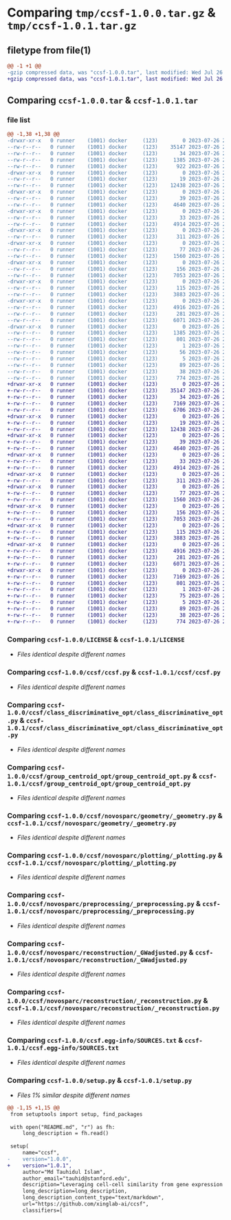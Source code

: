 # Comparing `tmp/ccsf-1.0.0.tar.gz` & `tmp/ccsf-1.0.1.tar.gz`

## filetype from file(1)

```diff
@@ -1 +1 @@
-gzip compressed data, was "ccsf-1.0.0.tar", last modified: Wed Jul 26 22:12:08 2023, max compression
+gzip compressed data, was "ccsf-1.0.1.tar", last modified: Wed Jul 26 23:12:16 2023, max compression
```

## Comparing `ccsf-1.0.0.tar` & `ccsf-1.0.1.tar`

### file list

```diff
@@ -1,38 +1,38 @@
-drwxr-xr-x   0 runner    (1001) docker     (123)        0 2023-07-26 22:12:08.626875 ccsf-1.0.0/
--rw-r--r--   0 runner    (1001) docker     (123)    35147 2023-07-26 22:11:02.000000 ccsf-1.0.0/LICENSE
--rw-r--r--   0 runner    (1001) docker     (123)       34 2023-07-26 22:11:02.000000 ccsf-1.0.0/MANIFEST.in
--rw-r--r--   0 runner    (1001) docker     (123)     1385 2023-07-26 22:12:08.626875 ccsf-1.0.0/PKG-INFO
--rw-r--r--   0 runner    (1001) docker     (123)      922 2023-07-26 22:11:02.000000 ccsf-1.0.0/README.md
-drwxr-xr-x   0 runner    (1001) docker     (123)        0 2023-07-26 22:12:08.626875 ccsf-1.0.0/ccsf/
--rw-r--r--   0 runner    (1001) docker     (123)       19 2023-07-26 22:11:02.000000 ccsf-1.0.0/ccsf/__init__.py
--rw-r--r--   0 runner    (1001) docker     (123)    12438 2023-07-26 22:11:02.000000 ccsf-1.0.0/ccsf/ccsf.py
-drwxr-xr-x   0 runner    (1001) docker     (123)        0 2023-07-26 22:12:08.626875 ccsf-1.0.0/ccsf/class_discriminative_opt/
--rw-r--r--   0 runner    (1001) docker     (123)       39 2023-07-26 22:11:02.000000 ccsf-1.0.0/ccsf/class_discriminative_opt/__init__.py
--rw-r--r--   0 runner    (1001) docker     (123)     4640 2023-07-26 22:11:02.000000 ccsf-1.0.0/ccsf/class_discriminative_opt/class_discriminative_opt.py
-drwxr-xr-x   0 runner    (1001) docker     (123)        0 2023-07-26 22:12:08.626875 ccsf-1.0.0/ccsf/group_centroid_opt/
--rw-r--r--   0 runner    (1001) docker     (123)       33 2023-07-26 22:11:02.000000 ccsf-1.0.0/ccsf/group_centroid_opt/__init__.py
--rw-r--r--   0 runner    (1001) docker     (123)     4914 2023-07-26 22:11:02.000000 ccsf-1.0.0/ccsf/group_centroid_opt/group_centroid_opt.py
-drwxr-xr-x   0 runner    (1001) docker     (123)        0 2023-07-26 22:12:08.626875 ccsf-1.0.0/ccsf/novosparc/
--rw-r--r--   0 runner    (1001) docker     (123)      311 2023-07-26 22:11:02.000000 ccsf-1.0.0/ccsf/novosparc/__init__.py
-drwxr-xr-x   0 runner    (1001) docker     (123)        0 2023-07-26 22:12:08.626875 ccsf-1.0.0/ccsf/novosparc/geometry/
--rw-r--r--   0 runner    (1001) docker     (123)       77 2023-07-26 22:11:02.000000 ccsf-1.0.0/ccsf/novosparc/geometry/__init__.py
--rw-r--r--   0 runner    (1001) docker     (123)     1560 2023-07-26 22:11:02.000000 ccsf-1.0.0/ccsf/novosparc/geometry/_geometry.py
-drwxr-xr-x   0 runner    (1001) docker     (123)        0 2023-07-26 22:12:08.626875 ccsf-1.0.0/ccsf/novosparc/plotting/
--rw-r--r--   0 runner    (1001) docker     (123)      156 2023-07-26 22:11:02.000000 ccsf-1.0.0/ccsf/novosparc/plotting/__init__.py
--rw-r--r--   0 runner    (1001) docker     (123)     7053 2023-07-26 22:11:02.000000 ccsf-1.0.0/ccsf/novosparc/plotting/_plotting.py
-drwxr-xr-x   0 runner    (1001) docker     (123)        0 2023-07-26 22:12:08.626875 ccsf-1.0.0/ccsf/novosparc/preprocessing/
--rw-r--r--   0 runner    (1001) docker     (123)      115 2023-07-26 22:11:02.000000 ccsf-1.0.0/ccsf/novosparc/preprocessing/__init__.py
--rw-r--r--   0 runner    (1001) docker     (123)     3883 2023-07-26 22:11:02.000000 ccsf-1.0.0/ccsf/novosparc/preprocessing/_preprocessing.py
-drwxr-xr-x   0 runner    (1001) docker     (123)        0 2023-07-26 22:12:08.626875 ccsf-1.0.0/ccsf/novosparc/reconstruction/
--rw-r--r--   0 runner    (1001) docker     (123)     4916 2023-07-26 22:11:02.000000 ccsf-1.0.0/ccsf/novosparc/reconstruction/_GWadjusted.py
--rw-r--r--   0 runner    (1001) docker     (123)      281 2023-07-26 22:11:02.000000 ccsf-1.0.0/ccsf/novosparc/reconstruction/__init__.py
--rw-r--r--   0 runner    (1001) docker     (123)     6071 2023-07-26 22:11:02.000000 ccsf-1.0.0/ccsf/novosparc/reconstruction/_reconstruction.py
-drwxr-xr-x   0 runner    (1001) docker     (123)        0 2023-07-26 22:12:08.626875 ccsf-1.0.0/ccsf.egg-info/
--rw-r--r--   0 runner    (1001) docker     (123)     1385 2023-07-26 22:12:08.000000 ccsf-1.0.0/ccsf.egg-info/PKG-INFO
--rw-r--r--   0 runner    (1001) docker     (123)      801 2023-07-26 22:12:08.000000 ccsf-1.0.0/ccsf.egg-info/SOURCES.txt
--rw-r--r--   0 runner    (1001) docker     (123)        1 2023-07-26 22:12:08.000000 ccsf-1.0.0/ccsf.egg-info/dependency_links.txt
--rw-r--r--   0 runner    (1001) docker     (123)       56 2023-07-26 22:12:08.000000 ccsf-1.0.0/ccsf.egg-info/requires.txt
--rw-r--r--   0 runner    (1001) docker     (123)        5 2023-07-26 22:12:08.000000 ccsf-1.0.0/ccsf.egg-info/top_level.txt
--rw-r--r--   0 runner    (1001) docker     (123)       89 2023-07-26 22:11:02.000000 ccsf-1.0.0/pyproject.toml
--rw-r--r--   0 runner    (1001) docker     (123)       38 2023-07-26 22:12:08.626875 ccsf-1.0.0/setup.cfg
--rw-r--r--   0 runner    (1001) docker     (123)      774 2023-07-26 22:11:02.000000 ccsf-1.0.0/setup.py
+drwxr-xr-x   0 runner    (1001) docker     (123)        0 2023-07-26 23:12:16.724700 ccsf-1.0.1/
+-rw-r--r--   0 runner    (1001) docker     (123)    35147 2023-07-26 23:11:09.000000 ccsf-1.0.1/LICENSE
+-rw-r--r--   0 runner    (1001) docker     (123)       34 2023-07-26 23:11:09.000000 ccsf-1.0.1/MANIFEST.in
+-rw-r--r--   0 runner    (1001) docker     (123)     7169 2023-07-26 23:12:16.724700 ccsf-1.0.1/PKG-INFO
+-rw-r--r--   0 runner    (1001) docker     (123)     6706 2023-07-26 23:11:09.000000 ccsf-1.0.1/README.md
+drwxr-xr-x   0 runner    (1001) docker     (123)        0 2023-07-26 23:12:16.720700 ccsf-1.0.1/ccsf/
+-rw-r--r--   0 runner    (1001) docker     (123)       19 2023-07-26 23:11:09.000000 ccsf-1.0.1/ccsf/__init__.py
+-rw-r--r--   0 runner    (1001) docker     (123)    12438 2023-07-26 23:11:09.000000 ccsf-1.0.1/ccsf/ccsf.py
+drwxr-xr-x   0 runner    (1001) docker     (123)        0 2023-07-26 23:12:16.724700 ccsf-1.0.1/ccsf/class_discriminative_opt/
+-rw-r--r--   0 runner    (1001) docker     (123)       39 2023-07-26 23:11:09.000000 ccsf-1.0.1/ccsf/class_discriminative_opt/__init__.py
+-rw-r--r--   0 runner    (1001) docker     (123)     4640 2023-07-26 23:11:09.000000 ccsf-1.0.1/ccsf/class_discriminative_opt/class_discriminative_opt.py
+drwxr-xr-x   0 runner    (1001) docker     (123)        0 2023-07-26 23:12:16.724700 ccsf-1.0.1/ccsf/group_centroid_opt/
+-rw-r--r--   0 runner    (1001) docker     (123)       33 2023-07-26 23:11:09.000000 ccsf-1.0.1/ccsf/group_centroid_opt/__init__.py
+-rw-r--r--   0 runner    (1001) docker     (123)     4914 2023-07-26 23:11:09.000000 ccsf-1.0.1/ccsf/group_centroid_opt/group_centroid_opt.py
+drwxr-xr-x   0 runner    (1001) docker     (123)        0 2023-07-26 23:12:16.724700 ccsf-1.0.1/ccsf/novosparc/
+-rw-r--r--   0 runner    (1001) docker     (123)      311 2023-07-26 23:11:09.000000 ccsf-1.0.1/ccsf/novosparc/__init__.py
+drwxr-xr-x   0 runner    (1001) docker     (123)        0 2023-07-26 23:12:16.724700 ccsf-1.0.1/ccsf/novosparc/geometry/
+-rw-r--r--   0 runner    (1001) docker     (123)       77 2023-07-26 23:11:09.000000 ccsf-1.0.1/ccsf/novosparc/geometry/__init__.py
+-rw-r--r--   0 runner    (1001) docker     (123)     1560 2023-07-26 23:11:09.000000 ccsf-1.0.1/ccsf/novosparc/geometry/_geometry.py
+drwxr-xr-x   0 runner    (1001) docker     (123)        0 2023-07-26 23:12:16.724700 ccsf-1.0.1/ccsf/novosparc/plotting/
+-rw-r--r--   0 runner    (1001) docker     (123)      156 2023-07-26 23:11:09.000000 ccsf-1.0.1/ccsf/novosparc/plotting/__init__.py
+-rw-r--r--   0 runner    (1001) docker     (123)     7053 2023-07-26 23:11:09.000000 ccsf-1.0.1/ccsf/novosparc/plotting/_plotting.py
+drwxr-xr-x   0 runner    (1001) docker     (123)        0 2023-07-26 23:12:16.724700 ccsf-1.0.1/ccsf/novosparc/preprocessing/
+-rw-r--r--   0 runner    (1001) docker     (123)      115 2023-07-26 23:11:09.000000 ccsf-1.0.1/ccsf/novosparc/preprocessing/__init__.py
+-rw-r--r--   0 runner    (1001) docker     (123)     3883 2023-07-26 23:11:09.000000 ccsf-1.0.1/ccsf/novosparc/preprocessing/_preprocessing.py
+drwxr-xr-x   0 runner    (1001) docker     (123)        0 2023-07-26 23:12:16.724700 ccsf-1.0.1/ccsf/novosparc/reconstruction/
+-rw-r--r--   0 runner    (1001) docker     (123)     4916 2023-07-26 23:11:09.000000 ccsf-1.0.1/ccsf/novosparc/reconstruction/_GWadjusted.py
+-rw-r--r--   0 runner    (1001) docker     (123)      281 2023-07-26 23:11:09.000000 ccsf-1.0.1/ccsf/novosparc/reconstruction/__init__.py
+-rw-r--r--   0 runner    (1001) docker     (123)     6071 2023-07-26 23:11:09.000000 ccsf-1.0.1/ccsf/novosparc/reconstruction/_reconstruction.py
+drwxr-xr-x   0 runner    (1001) docker     (123)        0 2023-07-26 23:12:16.724700 ccsf-1.0.1/ccsf.egg-info/
+-rw-r--r--   0 runner    (1001) docker     (123)     7169 2023-07-26 23:12:16.000000 ccsf-1.0.1/ccsf.egg-info/PKG-INFO
+-rw-r--r--   0 runner    (1001) docker     (123)      801 2023-07-26 23:12:16.000000 ccsf-1.0.1/ccsf.egg-info/SOURCES.txt
+-rw-r--r--   0 runner    (1001) docker     (123)        1 2023-07-26 23:12:16.000000 ccsf-1.0.1/ccsf.egg-info/dependency_links.txt
+-rw-r--r--   0 runner    (1001) docker     (123)       75 2023-07-26 23:12:16.000000 ccsf-1.0.1/ccsf.egg-info/requires.txt
+-rw-r--r--   0 runner    (1001) docker     (123)        5 2023-07-26 23:12:16.000000 ccsf-1.0.1/ccsf.egg-info/top_level.txt
+-rw-r--r--   0 runner    (1001) docker     (123)       89 2023-07-26 23:11:09.000000 ccsf-1.0.1/pyproject.toml
+-rw-r--r--   0 runner    (1001) docker     (123)       38 2023-07-26 23:12:16.724700 ccsf-1.0.1/setup.cfg
+-rw-r--r--   0 runner    (1001) docker     (123)      774 2023-07-26 23:11:09.000000 ccsf-1.0.1/setup.py
```

### Comparing `ccsf-1.0.0/LICENSE` & `ccsf-1.0.1/LICENSE`

 * *Files identical despite different names*

### Comparing `ccsf-1.0.0/ccsf/ccsf.py` & `ccsf-1.0.1/ccsf/ccsf.py`

 * *Files identical despite different names*

### Comparing `ccsf-1.0.0/ccsf/class_discriminative_opt/class_discriminative_opt.py` & `ccsf-1.0.1/ccsf/class_discriminative_opt/class_discriminative_opt.py`

 * *Files identical despite different names*

### Comparing `ccsf-1.0.0/ccsf/group_centroid_opt/group_centroid_opt.py` & `ccsf-1.0.1/ccsf/group_centroid_opt/group_centroid_opt.py`

 * *Files identical despite different names*

### Comparing `ccsf-1.0.0/ccsf/novosparc/geometry/_geometry.py` & `ccsf-1.0.1/ccsf/novosparc/geometry/_geometry.py`

 * *Files identical despite different names*

### Comparing `ccsf-1.0.0/ccsf/novosparc/plotting/_plotting.py` & `ccsf-1.0.1/ccsf/novosparc/plotting/_plotting.py`

 * *Files identical despite different names*

### Comparing `ccsf-1.0.0/ccsf/novosparc/preprocessing/_preprocessing.py` & `ccsf-1.0.1/ccsf/novosparc/preprocessing/_preprocessing.py`

 * *Files identical despite different names*

### Comparing `ccsf-1.0.0/ccsf/novosparc/reconstruction/_GWadjusted.py` & `ccsf-1.0.1/ccsf/novosparc/reconstruction/_GWadjusted.py`

 * *Files identical despite different names*

### Comparing `ccsf-1.0.0/ccsf/novosparc/reconstruction/_reconstruction.py` & `ccsf-1.0.1/ccsf/novosparc/reconstruction/_reconstruction.py`

 * *Files identical despite different names*

### Comparing `ccsf-1.0.0/ccsf.egg-info/SOURCES.txt` & `ccsf-1.0.1/ccsf.egg-info/SOURCES.txt`

 * *Files identical despite different names*

### Comparing `ccsf-1.0.0/setup.py` & `ccsf-1.0.1/setup.py`

 * *Files 1% similar despite different names*

```diff
@@ -1,15 +1,15 @@
 from setuptools import setup, find_packages
 
 with open("README.md", "r") as fh:
     long_description = fh.read()
 
 setup(
     name="ccsf",
-    version="1.0.0",
+    version="1.0.1",
     author="Md Tauhidul Islam",
     author_email="tauhid@stanford.edu",
     description="Leveraging cell-cell similarity from gene expression data for high-performance spatial and temporal cellular mappings.",
     long_description=long_description,
     long_description_content_type="text/markdown",
     url="https://github.com/xinglab-ai/ccsf",
     classifiers=[
```

